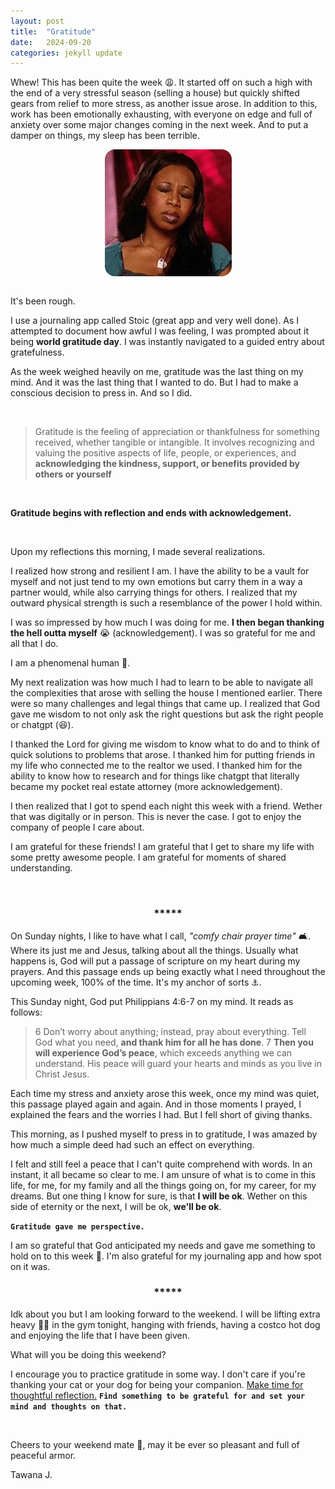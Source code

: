 ```yaml
---
layout: post
title:  "Gratitude"
date:   2024-09-20
categories: jekyll update
--- 
```


Whew! This has been quite the week :weary:. It started off on such a high with the end of a very stressful season (selling a house) but quickly shifted gears from relief to more stress, as another issue arose. In addition to this, work has been emotionally exhausting, with everyone on edge and full of anxiety over some major changes coming in the next week. And to put a damper on things, my sleep has been terrible.

<div style="display: flex; justify-content: center;">
  <img src="/assets/tired.webp" style ="border-radius:1rem;" alt="timeout gif">
</div><br>

It's been rough. 


I use a journaling app called Stoic (great app and very well done). As I attempted to document how awful I was feeling, I was prompted about it being **world gratitude day**. I was instantly navigated to a guided entry about gratefulness. 


As the week weighed heavily on me, gratitude was the last thing on my mind. And it was the last thing that I wanted to do. But I had to make a conscious decision to press in. And so I did.


<br>

> Gratitude is the feeling of appreciation or thankfulness for something received, whether tangible or intangible. It involves recognizing and valuing the positive aspects of life, people, or experiences, and **acknowledging the kindness, support, or benefits provided by others or yourself**

 <br>

**Gratitude begins with reflection and ends with acknowledgement.**

 <br>

 Upon my reflections this morning, I made several realizations. 
 
 I realized how strong and resilient I am. I have the ability to be a vault for myself and not just tend to my own emotions but carry them in a way a partner would, while also carrying things for others. I realized that my outward physical strength is such a resemblance of the power I hold within.

 I was so impressed by how much I was doing for me. **I then began thanking the hell outta myself** :sob: (acknowledgement). I was so grateful for me and all that I do. 
 
 I am a phenomenal human :brown_heart:. <br>


My next realization was how much I had to learn to be able to navigate all the complexities that arose with selling the house I mentioned earlier. There were so many challenges and legal things that came up. I realized that God gave me wisdom to not only ask the right questions but ask the right people or chatgpt (:laughing:). 

I thanked the Lord for giving me wisdom to know what to do and to think of quick solutions to problems that arose. I thanked him for putting friends in my life who connected me to the realtor we used. I thanked him for the ability to know how to research and for things like chatgpt that literally became my pocket real estate attorney (more acknowledgement). 

I then realized that I got to spend each night this week with a friend. Wether that was digitally or in person. This is never the case. I got to enjoy the company of people I care about. 

I am grateful for these friends! I am grateful that I get to share my life with some pretty awesome people. I am grateful for moments of shared understanding. 

<br>


 <h3 style="display: flex; justify-content: center;">*****</h3>


On Sunday nights, I like to have what I call, *"comfy chair prayer time"* :couch_and_lamp:. Where its just me and Jesus, talking about all the things. Usually what happens is, God will put a passage of scripture on my heart during my prayers. And this passage ends up being exactly what I need throughout the upcoming week, 100% of the time. It's my anchor of sorts :anchor:. 

This Sunday night, God put Philippians 4:6-7 on my mind. It reads as follows:

>6 Don’t worry about anything; instead, pray about everything. Tell God what you need, **and thank him for all he has done**. 7 **Then you will experience God’s peace**, which exceeds anything we can understand. His peace will guard your hearts and minds as you live in Christ Jesus.

 Each time my stress and anxiety arose this week, once my mind was quiet, this passage played again and again. And in those moments I prayed, I explained the fears and the worries I had. But I fell short of giving thanks. 

This morning, as I pushed myself to press in to gratitude, I was amazed by how much a simple deed had such an effect on everything. 

I felt and still feel a peace that I can't quite comprehend with words. In an instant, it all became so clear to me. I am unsure of what is to come in this life, for me, for my family and all the things going on, for my career, for my dreams. But one thing I know for sure, is that **I will be ok**. Wether on this side of eternity or the next, I will be ok, **we'll be ok**. 

**`Gratitude gave me perspective.`**

I am so grateful that God anticipated my needs and gave me something to hold on to this week :purple_heart:. I'm also grateful for my journaling app and how spot on it was.

 <h3 style="display: flex; justify-content: center;">*****</h3>

Idk about you but I am looking forward to the weekend. I will be lifting extra heavy :weight_lifting_woman: in the gym tonight, hanging with friends, having a costco hot dog and enjoying the life that I have been given.

What will you be doing this weekend?

 I encourage you to practice gratitude in some way. I don't care if you're thanking your cat or your dog for being your companion. <u>Make time for thoughtful reflection.</u> **`Find something to be grateful for and set your mind and thoughts on that.`** 
 
 <br>

Cheers to your weekend mate :wine_glass:, may it be ever so pleasant and full of peaceful armor.

Tawana J.



